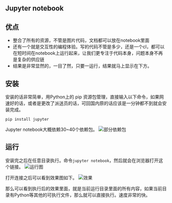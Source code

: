 
## Jupyter notebook

## 优点

- 整合了所有的资源，不管是图片代码，文档都可以放在notebook里面
- 还有一个就是交互性的编程体验。写的代码不管是多少，还是一个cl，都可以在短时间在notebook上运行起来，让我们更专注于代码本身，问题本身不再是复杂的供应链
- 结果是非常显然的，一目了然，只要一运行，结果就马上显示在下方。

## 安装
安装的话非常简单，用Python上的 pip 资源包管理，直接输入以下命令，如果网速好的话，或者是更改了派送员的话，可回国内原的话应该是一分钟都不到就会安装完成。
```
pip install jupyter
```
Jupyter notebook大概依赖30~40个依赖包。
![部分依赖包](https://gitee.com/chasays/mdPic/raw/master/uPic/3XLaIQ.png)

## 运行
安装完之后在任意目录执行。命令`jupyter notebook`，然后就会在浏览器打开这个链接。
![运行图](https://gitee.com/chasays/mdPic/raw/master/uPic/EPIjPE.png)

打开连接之后可以看到效果图如下。
![效果](https://gitee.com/chasays/mdPic/raw/master/uPic/G6dN3b.png)

那么可以看到执行后的效果里面，就是当前运行目录里面的所有内容，如果当前目录有Python等其他的可执行文件，那么就可以直接执行。速度非常的快。